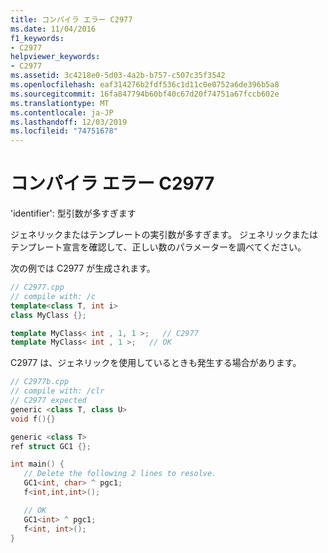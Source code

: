 ```yaml
---
title: コンパイラ エラー C2977
ms.date: 11/04/2016
f1_keywords:
- C2977
helpviewer_keywords:
- C2977
ms.assetid: 3c4218e0-5d03-4a2b-b757-c507c35f3542
ms.openlocfilehash: eaf314276b2fdf536c1d11c0e0752a6de396b5a8
ms.sourcegitcommit: 16fa847794b60bf40c67d20f74751a67fccb602e
ms.translationtype: MT
ms.contentlocale: ja-JP
ms.lasthandoff: 12/03/2019
ms.locfileid: "74751678"
---
```

# <a name="compiler-error-c2977"></a>コンパイラ エラー C2977

'identifier': 型引数が多すぎます

ジェネリックまたはテンプレートの実引数が多すぎます。 ジェネリックまたはテンプレート宣言を確認して、正しい数のパラメーターを調べてください。

次の例では C2977 が生成されます。

```cpp
// C2977.cpp
// compile with: /c
template<class T, int i>
class MyClass {};

template MyClass< int , 1, 1 >;   // C2977
template MyClass< int , 1 >;   // OK
```

C2977 は、ジェネリックを使用しているときも発生する場合があります。

```cpp
// C2977b.cpp
// compile with: /clr
// C2977 expected
generic <class T, class U>
void f(){}

generic <class T>
ref struct GC1 {};

int main() {
   // Delete the following 2 lines to resolve.
   GC1<int, char> ^ pgc1;
   f<int,int,int>();

   // OK
   GC1<int> ^ pgc1;
   f<int, int>();
}
```

